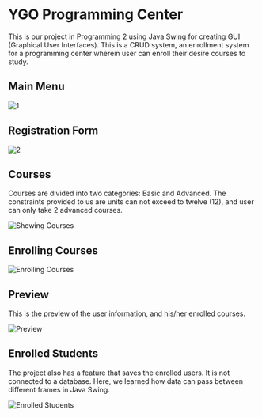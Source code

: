 # YGO Programming Center
This is our project in Programming 2 using Java Swing for creating GUI (Graphical User Interfaces). This is a CRUD system, an enrollment system for a programming center wherein user can enroll their desire courses to study.

## Main Menu

![1](https://github.com/adriandotdev/academic-courseworks/assets/63532775/fa86a03b-eaae-4655-b26b-e12d05552dd4)

## Registration Form

![2](https://github.com/adriandotdev/academic-courseworks/assets/63532775/403bad3b-1208-4662-9791-c5c4b0c5a593)

## Courses
Courses are divided into two categories: Basic and Advanced. The constraints provided to us are units can not exceed to twelve (12), and user can only take 2 advanced courses.

![Showing Courses](https://github.com/adriandotdev/academic-courseworks/assets/63532775/edcf4cb2-038c-449f-8649-7cc4fc323a83)

## Enrolling Courses

![Enrolling Courses](https://github.com/adriandotdev/academic-courseworks/assets/63532775/321a43cb-fba1-45e8-a903-e04934c37e82)

## Preview
This is the preview of the user information, and his/her enrolled courses.

![Preview](https://github.com/adriandotdev/academic-courseworks/assets/63532775/d5d353ad-5783-4665-bff1-2d6bbffad8a9)

## Enrolled Students
The project also has a feature that saves the enrolled users. It is not connected to a database. Here, we learned how data can pass between different frames in Java Swing.

![Enrolled Students](https://github.com/adriandotdev/academic-courseworks/assets/63532775/2fe93bdc-4edf-4dc0-8210-9bed2cc755aa)
